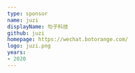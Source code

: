 ```yaml
---
type: sponsor
name: juzi
displayName: 句子科技
github: juzi
homepage: https://wechat.botorange.com/
logo: juzi.png
years:
- 2020
---
```

